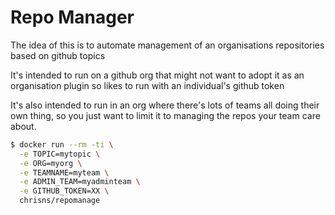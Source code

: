 # Repo Manager

The idea of this is to automate management of an organisations repositories based on github topics

It's intended to run on a github org that might not want to adopt it as an organisation plugin so likes to run with an individual's github token

It's also intended to run in an org where there's lots of teams all doing their own thing, so you just want to limit it to managing the repos your team care about.

```bash
$ docker run --rm -ti \
  -e TOPIC=mytopic \
  -e ORG=myorg \
  -e TEAMNAME=myteam \
  -e ADMIN_TEAM=myadminteam \
  -e GITHUB_TOKEN=XX \
  chrisns/repomanage
```